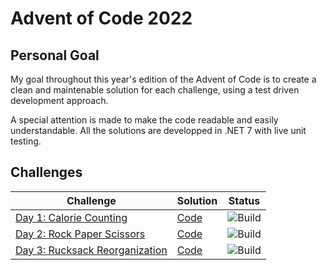 # Advent of Code 2022

## Personal Goal
My goal throughout this year's edition of the Advent of Code is to create a clean and maintenable solution for each challenge, using a test driven development approach.

A special attention is made to make the code readable and easily understandable. All the solutions are developped in .NET 7 with live unit testing.

## Challenges
| Challenge | Solution | Status |
|---------|----------|-------|
| [Day 1: Calorie Counting](https://adventofcode.com/2022/day/1) | [Code](https://github.com/fittony/advent-of-code-2022/tree/main/Day%201) | ![Build](https://github.com/fittony/advent-of-code-2022/actions/workflows/day-1.yml/badge.svg)
| [Day 2: Rock Paper Scissors](https://adventofcode.com/2022/day/2) | [Code](https://github.com/fittony/advent-of-code-2022/tree/main/Day%202) | ![Build](https://github.com/fittony/advent-of-code-2022/actions/workflows/day-2.yml/badge.svg)
| [Day 3: Rucksack Reorganization](https://adventofcode.com/2022/day/3) | [Code](https://github.com/fittony/advent-of-code-2022/tree/main/Day%203) | ![Build](https://github.com/fittony/advent-of-code-2022/actions/workflows/day-3.yml/badge.svg)
